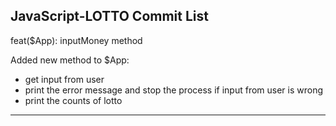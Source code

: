 ## JavaScript-LOTTO Commit List

feat($App): inputMoney method

Added new method to $App:
- get input from user
- print the error message and stop the process if input from user is wrong
- print the counts of lotto

---